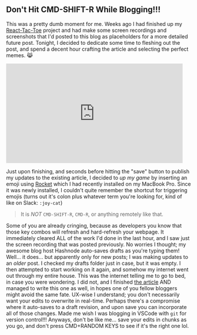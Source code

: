 ## Don't Hit CMD-SHIFT-R While Blogging!!!

This was a pretty dumb moment for me. Weeks ago I had finished up my  [React-Tac-Toe](https://blog.benhammond.tech/react-tac-toe)  project and had make some screen recordings and screenshots that I'd posted to this blog as placeholders for a more detailed future post. Tonight, I decided to dedicate some time to fleshing out the post, and spend a decent hour crafting the article and selecting the perfect memes. 😹

<iframe src="https://giphy.com/embed/c75P5qZDepH7ZbFTTK" width="480" height="270" frameBorder="0" class="giphy-embed" allowFullScreen></iframe>

Just upon finishing, and seconds before hitting the "save" button to publish my updates to the existing article, I decided to _up my game_ by inserting an emoji using  [Rocket](https://matthewpalmer.net/rocket/)  which I had recently installed on my MacBook Pro. Since it was newly installed, I couldn't quite remember the shortcut for triggering emojis (turns out it's colon plus whatever term you're looking for, kind of like on Slack: `:joy-cat`)

> It is *NOT* `CMD-SHIFT-R`, `CMD-R`, or anything remotely like that. 

Some of you are already cringing, because as developers you know that those key combos will refresh and hard-refresh your webpage. It immediately cleared ALL of the work I'd done in the last hour, and I saw just the screen recording that was posted previously. No worries I thought; my awesome blog host Hashnode auto-saves drafts as you're typing them! Well... it does... but apparently only for new posts; I was making updates to an _older_ post. I checked my drafts folder just in case, but it was empty. I then attempted to start working on it again, and somehow my internet went out through my entire house. This was the internet telling me to go to bed, in case you were wondering. I did not, and I finished [the article](https://blog.benhammond.tech/react-tac-toe) AND managed to write this one as well, in hopes one of you fellow bloggers might avoid the same fate. UX-wise I understand; you don't necessarily want your edits to overwrite in real-time. Perhaps there's a compromise where it auto-saves to a draft revision, and upon save you can incorporate all of those changes. Made me wish I was blogging in VSCode with `git` for version control!!! Anyways, don't be like me... save your edits in chunks as you go, and don't press CMD+RANDOM KEYS to see if it's the right one lol.
